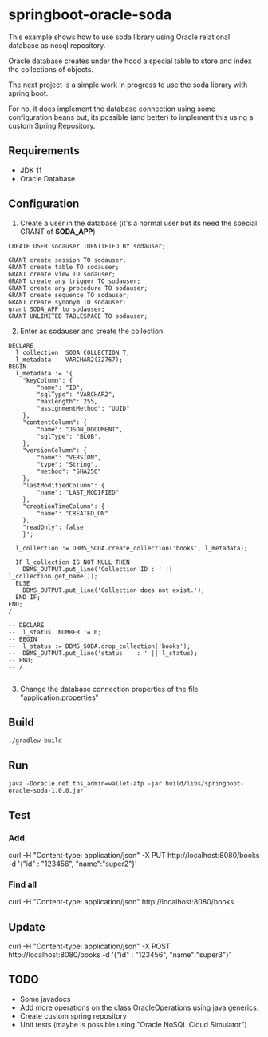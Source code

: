 # springboot-oracle-soda
This example shows how to use soda library using Oracle relational database as nosql repository.

Oracle database creates under the hood a special table to store and index the collections of objects.

The next project is a simple work in progress to use the soda library with spring boot. 

For no, it does implement the database connection using some configuration beans but, its possible (and better) to implement this using a custom Spring Repository.

## Requirements
- JDK 11
- Oracle Database

## Configuration

1. Create a user in the database (it's a normal user but its need the special GRANT of **SODA_APP**) 
```roomsql
CREATE USER sodauser IDENTIFIED BY sodauser;

GRANT create session TO sodauser;
GRANT create table TO sodauser;
GRANT create view TO sodauser;
GRANT create any trigger TO sodauser;
GRANT create any procedure TO sodauser;
GRANT create sequence TO sodauser;
GRANT create synonym TO sodauser;
grant SODA_APP to sodauser;
GRANT UNLIMITED TABLESPACE TO sodauser;
```

2. Enter as sodauser and create the collection.

```roomsql
DECLARE
  l_collection  SODA_COLLECTION_T;
  l_metadata    VARCHAR2(32767);
BEGIN
  l_metadata := '{
	"keyColumn": {
		"name": "ID",
		"sqlType": "VARCHAR2",
		"maxLength": 255,
		"assignmentMethod": "UUID"
	},
	"contentColumn": {
		"name": "JSON_DOCUMENT",
		"sqlType": "BLOB",
	},
	"versionColumn": {
		"name": "VERSION",
		"type": "String",
		"method": "SHA256"
	},
	"lastModifiedColumn": {
		"name": "LAST_MODIFIED"
	},
	"creationTimeColumn": {
		"name": "CREATED_ON"
	},
	"readOnly": false
    }';
    
  l_collection := DBMS_SODA.create_collection('books', l_metadata);

  IF l_collection IS NOT NULL THEN
    DBMS_OUTPUT.put_line('Collection ID : ' || l_collection.get_name());
  ELSE
    DBMS_OUTPUT.put_line('Collection does not exist.');  
  END IF;
END;
/

-- DECLARE
--  l_status  NUMBER := 0;
-- BEGIN
--  l_status := DBMS_SODA.drop_collection('books');
--  DBMS_OUTPUT.put_line('status    : ' || l_status);
-- END;
-- /


```


3. Change the database connection properties of the file "application.properties"

## Build
```commandline
./gradlew build
```

## Run
```commandline
java -Doracle.net.tns_admin=wallet-atp -jar build/libs/springboot-oracle-soda-1.0.0.jar
```

## Test

### Add
curl -H "Content-type: application/json" -X PUT http://localhost:8080/books -d '{"id" : "123456", "name":"super2"}'

### Find all
curl -H "Content-type: application/json" http://localhost:8080/books

## Update
curl -H "Content-type: application/json" -X POST http://localhost:8080/books -d '{"id" : "123456", "name":"super3"}'


## TODO
- Some javadocs
- Add more operations on the class OracleOperations using java generics.
- Create custom spring repository
- Unit tests (maybe is possible using "Oracle NoSQL Cloud Simulator")
